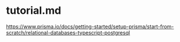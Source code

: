 # tutorial.md

<https://www.prisma.io/docs/getting-started/setup-prisma/start-from-scratch/relational-databases-typescript-postgresql>
